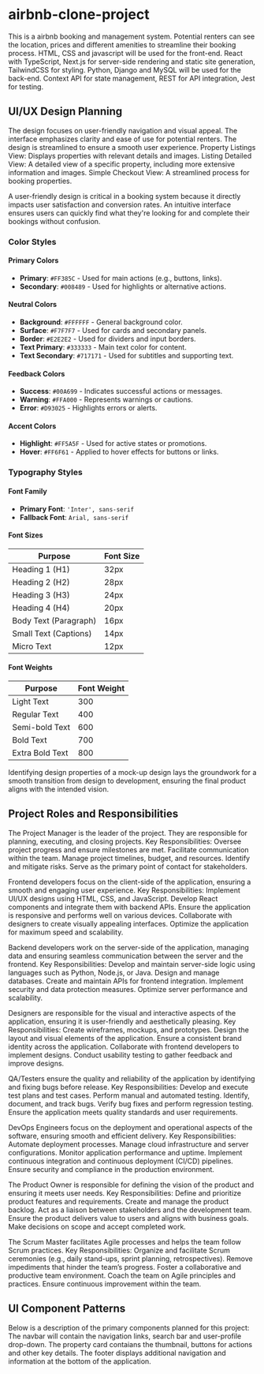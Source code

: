 # airbnb-clone-project
This is a airbnb booking and management system. Potential renters can see the location, prices and different amenities to streamline their booking process.
HTML, CSS and javascript will be used for the front-end. React with TypeScript, Next.js for server-side rendering and static site generation, TailwindCSS for styling.
Python, Django and MySQL will be used for the back-end. Context API for state management, REST for API integration, Jest for testing.

## UI/UX Design Planning
The design focuses on user-friendly navigation and visual appeal. The interface emphasizes clarity and ease of use for potential renters. The design is streamlined to ensure a smooth user experience.
Property Listings View: Displays properties with relevant details and images.
Listing Detailed View: A detailed view of a specific property, including more extensive information and images.
Simple Checkout View: A streamlined process for booking properties.

A user-friendly design is critical in a booking system because it directly impacts user satisfaction and conversion rates. An intuitive interface ensures users can quickly find what they're looking for and complete their bookings without confusion.

### Color Styles

#### Primary Colors
- **Primary**: `#FF385C` - Used for main actions (e.g., buttons, links).
- **Secondary**: `#008489` - Used for highlights or alternative actions.

#### Neutral Colors
- **Background**: `#FFFFFF` - General background color.
- **Surface**: `#F7F7F7` - Used for cards and secondary panels.
- **Border**: `#E2E2E2` - Used for dividers and input borders.
- **Text Primary**: `#333333` - Main text color for content.
- **Text Secondary**: `#717171` - Used for subtitles and supporting text.

#### Feedback Colors
- **Success**: `#00A699` - Indicates successful actions or messages.
- **Warning**: `#FFA000` - Represents warnings or cautions.
- **Error**: `#D93025` - Highlights errors or alerts.

#### Accent Colors
- **Highlight**: `#FF5A5F` - Used for active states or promotions.
- **Hover**: `#FF6F61` - Applied to hover effects for buttons or links.

### Typography Styles

#### Font Family
- **Primary Font**: `'Inter', sans-serif`
- **Fallback Font**: `Arial, sans-serif`

#### Font Sizes
| **Purpose**           | **Font Size** |
|------------------------|---------------|
| Heading 1 (H1)         | 32px          |
| Heading 2 (H2)         | 28px          |
| Heading 3 (H3)         | 24px          |
| Heading 4 (H4)         | 20px          |
| Body Text (Paragraph)  | 16px          |
| Small Text (Captions)  | 14px          |
| Micro Text             | 12px          |

#### Font Weights
| **Purpose**           | **Font Weight** |
|------------------------|------------------|
| Light Text            | 300              |
| Regular Text          | 400              |
| Semi-bold Text        | 600              |
| Bold Text             | 700              |
| Extra Bold Text       | 800              |

Identifying design properties of a mock-up design lays the groundwork for a smooth transition from design to development, ensuring the final product aligns with the intended vision.

## Project Roles and Responsibilities
The Project Manager is the leader of the project. They are responsible for planning, executing, and closing projects.
    Key Responsibilities:
        Oversee project progress and ensure milestones are met.
        Facilitate communication within the team.
        Manage project timelines, budget, and resources.
        Identify and mitigate risks.
        Serve as the primary point of contact for stakeholders.
 
Frontend developers focus on the client-side of the application, ensuring a smooth and engaging user experience.
    Key Responsibilities:
        Implement UI/UX designs using HTML, CSS, and JavaScript.
        Develop React components and integrate them with backend APIs.
        Ensure the application is responsive and performs well on various devices.
        Collaborate with designers to create visually appealing interfaces.
        Optimize the application for maximum speed and scalability.

Backend developers work on the server-side of the application, managing data and ensuring seamless communication between the server and the frontend.
    Key Responsibilities:
        Develop and maintain server-side logic using languages such as Python, Node.js, or Java.
        Design and manage databases.
        Create and maintain APIs for frontend integration.
        Implement security and data protection measures.
        Optimize server performance and scalability.
 
Designers are responsible for the visual and interactive aspects of the application, ensuring it is user-friendly and aesthetically pleasing.
    Key Responsibilities:
        Create wireframes, mockups, and prototypes.
        Design the layout and visual elements of the application.
        Ensure a consistent brand identity across the application.
        Collaborate with frontend developers to implement designs.
        Conduct usability testing to gather feedback and improve designs.

QA/Testers ensure the quality and reliability of the application by identifying and fixing bugs before release.
    Key Responsibilities:
        Develop and execute test plans and test cases.
        Perform manual and automated testing.
        Identify, document, and track bugs.
        Verify bug fixes and perform regression testing.
        Ensure the application meets quality standards and user requirements.

DevOps Engineers focus on the deployment and operational aspects of the software, ensuring smooth and efficient delivery.
    Key Responsibilities:
        Automate deployment processes.
        Manage cloud infrastructure and server configurations.
        Monitor application performance and uptime.
        Implement continuous integration and continuous deployment (CI/CD) pipelines.
        Ensure security and compliance in the production environment.

The Product Owner is responsible for defining the vision of the product and ensuring it meets user needs.
    Key Responsibilities:
        Define and prioritize product features and requirements.
        Create and manage the product backlog.
        Act as a liaison between stakeholders and the development team.
        Ensure the product delivers value to users and aligns with business goals.
        Make decisions on scope and accept completed work.

The Scrum Master facilitates Agile processes and helps the team follow Scrum practices.
    Key Responsibilities:
        Organize and facilitate Scrum ceremonies (e.g., daily stand-ups, sprint planning, retrospectives).
        Remove impediments that hinder the team’s progress.
        Foster a collaborative and productive team environment.
        Coach the team on Agile principles and practices.
        Ensure continuous improvement within the team.

## UI Component Patterns
Below is a description of the primary components planned for this project:
The navbar will contain the navigation links, search bar and user-profile drop-down.
The property card contaians the thumbnail, buttons for actions and other key details.
The footer displays additional navigation and information at the bottom of the application.



